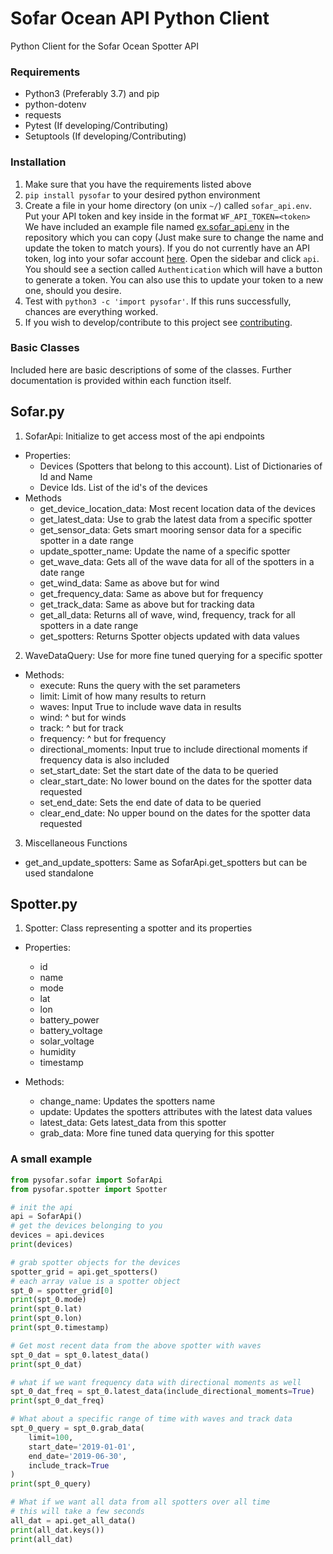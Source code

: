 # Sofar Ocean API Python Client
Python Client for the Sofar Ocean Spotter API

### Requirements
- Python3 (Preferably 3.7) and pip
- python-dotenv
- requests
- Pytest (If developing/Contributing)
- Setuptools (If developing/Contributing)

### Installation
1. Make sure that you have the requirements listed above
2. `pip install pysofar` to your desired python environment
3. Create a file in your home directory (on unix `~/`) called `sofar_api.env`.
    Put your API token and key inside in the format `WF_API_TOKEN=<token>` 
    We have included an example file named [ex.sofar_api.env](ex.sofar_api.env) in the
    repository which you can copy (Just make sure to change the name and update the token
    to match yours). If you do not currently have an API token, log into your sofar account 
    [here](https://spotter.sofarocean.com). Open the sidebar and click `api`. You should 
    see a section called `Authentication` which will have a button to generate a token. 
    You can also use this to update your token to a new one, should you desire.
3. Test with `python3 -c 'import pysofar'`. If this runs successfully, chances are everything worked.
4. If you wish to develop/contribute to this project see [contributing](contributing.md).

### Basic Classes
Included here are basic descriptions of some of the classes. Further documentation is provided
within each function itself.

## Sofar.py
1. SofarApi: Initialize to get access most of the api endpoints
- Properties:
    - Devices (Spotters that belong to this account). List of Dictionaries of Id and Name
    - Device Ids. List of the id's of the devices
- Methods
    - get_device_location_data: Most recent location data of the devices
    - get_latest_data: Use to grab the latest data from a specific spotter
    - get_sensor_data: Gets smart mooring sensor data for a specific spotter in a date range
    - update_spotter_name: Update the name of a specific spotter
    - get_wave_data: Gets all of the wave data for all of the spotters in a date range
    - get_wind_data: Same as above but for wind
    - get_frequency_data: Same as above but for frequency
    - get_track_data: Same as above but for tracking data
    - get_all_data: Returns all of wave, wind, frequency, track for all spotters in a date range
    - get_spotters: Returns Spotter objects updated with data values
    
2. WaveDataQuery: Use for more fine tuned querying for a specific spotter
- Methods:
    - execute: Runs the query with the set parameters
    - limit: Limit of how many results to return
    - waves: Input True to include wave data in results
    - wind: ^ but for winds
    - track: ^ but for track
    - frequency: ^ but for frequency
    - directional_moments: Input true to include directional moments if frequency data is also included
    - set_start_date: Set the start date of the data to be queried
    - clear_start_date: No lower bound on the dates for the spotter data requested 
    - set_end_date: Sets the end date of data to be queried
    - clear_end_date: No upper bound on the dates for the spotter data requested

3. Miscellaneous Functions
- get_and_update_spotters: Same as SofarApi.get_spotters but can be used standalone

## Spotter.py
1. Spotter: Class representing a spotter and its properties
- Properties:
    - id
    - name
    - mode
    - lat
    - lon
    - battery_power
    - battery_voltage
    - solar_voltage
    - humidity
    - timestamp

- Methods:
    - change_name: Updates the spotters name
    - update: Updates the spotters attributes with the latest data values
    - latest_data: Gets latest_data from this spotter
    - grab_data: More fine tuned data querying for this spotter
    
    
### A small example
```python
from pysofar.sofar import SofarApi
from pysofar.spotter import Spotter

# init the api
api = SofarApi()
# get the devices belonging to you
devices = api.devices
print(devices)

# grab spotter objects for the devices
spotter_grid = api.get_spotters()
# each array value is a spotter object
spt_0 = spotter_grid[0]
print(spt_0.mode)
print(spt_0.lat)
print(spt_0.lon)
print(spt_0.timestamp)

# Get most recent data from the above spotter with waves
spt_0_dat = spt_0.latest_data()
print(spt_0_dat)

# what if we want frequency data with directional moments as well
spt_0_dat_freq = spt_0.latest_data(include_directional_moments=True)
print(spt_0_dat_freq)

# What about a specific range of time with waves and track data
spt_0_query = spt_0.grab_data(
    limit=100,
    start_date='2019-01-01',
    end_date='2019-06-30',
    include_track=True
)
print(spt_0_query)

# What if we want all data from all spotters over all time
# this will take a few seconds
all_dat = api.get_all_data()
print(all_dat.keys())
print(all_dat)
```


